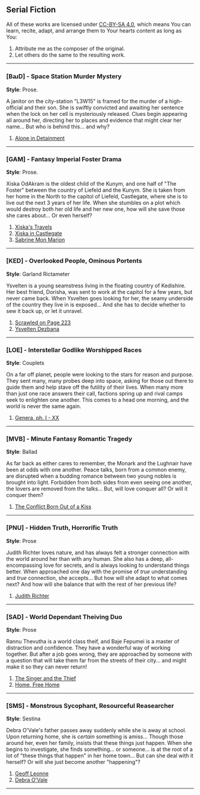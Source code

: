## Serial Fiction

All of these works are licensed under [CC-BY-SA 4.0][cc], which means
You can learn, recite, adapt, and arrange them to Your hearts content
as long as You:

1. Attribute me as the composer of the original.
2. Let others do the same to the resulting work.

---

### [BꜷD] - Space Station Murder Mystery

__Style__: Prose.

A janitor on the city-station "L3W15" is framed for the murder of a
high-official and their son. She is swiftly convicted and awaiting her
sentence when the lock on her cell is mysteriously released. Clues
begin appearing all around her, directing her to places and evidence
that might clear her name... But who is behind this... and why?

1. [Alone in Detainment][baud01]

---

### [GAM] - Fantasy Imperial Foster Drama

__Style__: Prose.

Xiska OdAkram is the oldest child of the Kunym, and one half of "The
Foster" between the country of Liefeld and the Kunym. She is taken
from her home in the North to the capitol of Liefeld, Castlegate,
where she is to live out the next 3 years of her life. When she
stumbles on a plot which would destroy both her old life and her new
one, how will she save those she cares about... Or even herself?

1. [Xiska's Travels][gam01]
2. [Xiska in Castlegate][gam02]
3. [Sabrine Mon Marion][gam03]

---

### [KED] - Overlooked People, Ominous Portents

__Style__: Garland Rictameter

Ysvelten is a young seamstress living in the floating country of
Kedishire. Her best friend, Dorisha, was sent to work at the capitol
for a few years, but never came back. When Ysvelten goes looking for
her, the seamy underside of the country they live in is exposed... And
she has to decide whether to sew it back up, or let it unravel.

1. [Scrawled on Page 223][ked01]
2. [Ysvelten Dezbana][ked02]

---

### [LOE] - Interstellar Godlike Worshipped Races

__Style__: Couplets

On a far off planet, people were looking to the stars for reason and
purpose. They sent many, many probes deep into space, asking for those
out there to guide them and help stave off the futility of their
lives. When many more than just one race answers their call, factions
spring up and rival camps seek to enlighten one another. This comes to
a head one morning, and the world is never the same again.

1. [Genera, ph. I - XX][loe01]

---

### [MVB] - Minute Fantasy Romantic Tragedy

__Style__: Ballad

As far back as either cares to remember, the Monark and the Lughnair
have been at odds with one another. Peace talks, born from a common
enemy, are disrupted when a budding romance between two young nobles
is brought into light. Forbidden from both sides from even seeing one
another, the lovers are removed from the talks... But, will love
conquer all? Or will it conquer them?

1. [The Conflict Born Out of a Kiss][mvb01]

---

### [PNU] - Hidden Truth, Horrorific Truth

__Style__: Prose

Judith Richter loves nature, and has always felt a stronger connection
with the world around her than with any human. She also has a deep,
all-encompassing love for secrets, and is always looking to understand
things better. When approached one day with the promise of *true*
understanding and *true* connection, she accepts... But how will she
adapt to what comes next? And how will she balance that with the rest
of her previous life?

1. [Judith Richter][pnu01]

---

### [SAD] - World Dependant Theiving Duo

__Style__: Prose

Rannu Thevutha is a world class theif, and Baje Fepumei is a master of
distraction and confidence. They have a wonderful way of working
together. But after a job goes wrong, they are approached by someone
with a question that will take them far from the streets of their
city... and might make it so they can never return!

1. [The Singer and the Thief][sad01]
2. [Home, Free Home][sad02]

---

### [SMS] - Monstrous Sycophant, Resourceful Reasearcher

__Style__: Sestina

Debra O'Vale's father passes away suddenly while she is away at
school. Upon returning home, she is *certain* something is
amiss... Though those around her, even her family, insists that these
things just happen. When she begins to investigate, she finds
something... or someone... is at the root of a lot of "these things
that happen" in her home town... But can she deal with it herself? Or
will she just become another "happening"?

1. [Geoff Leonne][sms01]
2. [Debra O'Vale][sms02]

---

[baud01]: http://www.proseandprosody.com/2015/04/baud-01-alone-in-detainment.html " "
[gam01]: http://www.proseandprosody.com/2015/03/gam-01-xiksas-travels.html " "
[gam02]: http://www.proseandprosody.com/2015/05/gam-02-xiksa-in-castlegate.html " "
[gam03]: http://www.proseandprosody.com/2015/08/gam-03-sabrine-mon-marion.html " "
[ked01]: http://www.proseandprosody.com/2015/03/ked-01-scrawled-on-page-233.html " "
[ked02]: http://www.proseandprosody.com/2015/08/ked-02-ysvelten-dezbana.html " "
[loe01]: http://www.proseandprosody.com/2015/04/loe-genera-ph-i-xx.html " "
[mvb01]: http://www.proseandprosody.com/2015/06/mvb-01-conflict-born-out-of-kiss.html " "
[pnu01]: http://www.proseandprosody.com/2015/08/pnu-01-judith-richter.html " "
[sad01]: http://www.proseandprosody.com/2015/03/sad-01-singer-and-thief.html " "
[sad02]: http://www.proseandprosody.com/2015/08/sad-02-home-free-home.html " "
[sms01]: http://www.proseandprosody.com/2015/03/sms-01-geoff-leonne.html " "
[sms02]: http://www.proseandprosody.com/2015/08/sms-01-debra-ovale.html " "
[cc]: https://creativecommons.org/licenses/by-sa/4.0/ " "
